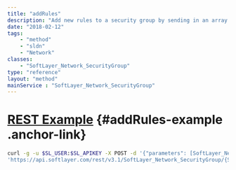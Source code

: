 ```yaml
---
title: "addRules"
description: "Add new rules to a security group by sending in an array of template [SoftLayer_Network_SecurityGroup_Rule](/reference/datatypes/SoftLayer_Network_SecurityGroup_Rule) objects to be created. "
date: "2018-02-12"
tags:
    - "method"
    - "sldn"
    - "Network"
classes:
    - "SoftLayer_Network_SecurityGroup"
type: "reference"
layout: "method"
mainService : "SoftLayer_Network_SecurityGroup"
---
```


# [REST Example](#addRules-example) <a href="/article/rest/"><i class="fas fa-question"></i></a> {#addRules-example .anchor-link} 
```bash
curl -g -u $SL_USER:$SL_APIKEY -X POST -d '{"parameters": [SoftLayer_Network_SecurityGroup_Rule]}' \
'https://api.softlayer.com/rest/v3.1/SoftLayer_Network_SecurityGroup/{SoftLayer_Network_SecurityGroupID}/addRules'
```
